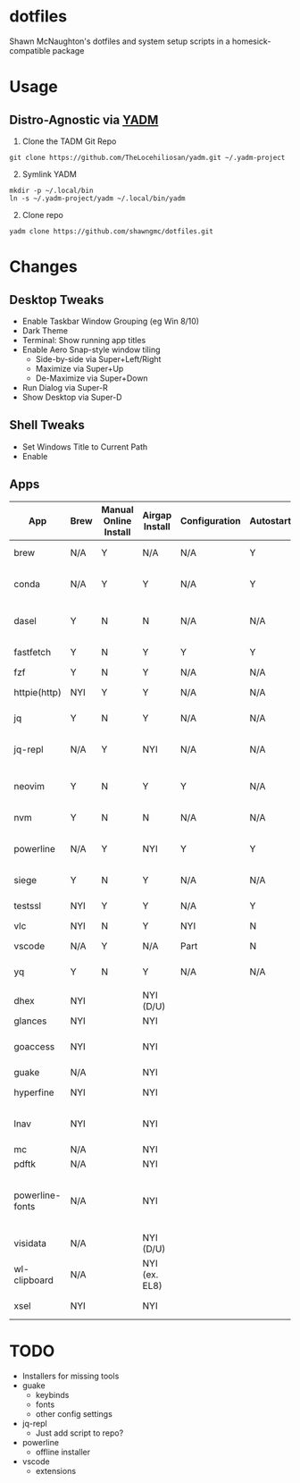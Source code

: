 # dotfiles
Shawn McNaughton's dotfiles and system setup scripts in a homesick-compatible package


# Usage
## Distro-Agnostic via [YADM](https://yadm.io)
1. Clone the TADM Git Repo
```
git clone https://github.com/TheLocehiliosan/yadm.git ~/.yadm-project
```
2. Symlink YADM
```
mkdir -p ~/.local/bin
ln -s ~/.yadm-project/yadm ~/.local/bin/yadm
```
2. Clone repo
```
yadm clone https://github.com/shawngmc/dotfiles.git
```

# Changes
## Desktop Tweaks
- Enable Taskbar Window Grouping (eg Win 8/10)
- Dark Theme
- Terminal: Show running app titles
- Enable Aero Snap-style window tiling
  - Side-by-side via Super+Left/Right
  - Maximize via Super+Up
  - De-Maximize via Super+Down
- Run Dialog via Super-R
- Show Desktop via Super-D

## Shell Tweaks
- Set Windows Title to Current Path
- Enable

## Apps
| App               | Brew | Manual Online Install | Airgap Install | Configuration | Autostart | Purpose |
|-------------------|------|----------------|----------------|---------------|-----------|---------|
| brew              | N/A | Y    | N/A  | N/A  | Y    | Distro-agnostic package manager |
| conda             | N/A | Y    | Y    | N/A  | Y    | Manage Python versions and environments |
| dasel             | Y   | N    | N    | N/A  | N/A  | CLI tool for managing JSON/YAML/XML/etc files |
| fastfetch         | Y   | N    | Y    | Y    | Y    | Quick system info tool |
| fzf               | Y   | N    | Y    | N/A  | N/A  | Fuzzy finder |
| httpie(http)      | NYI | Y    | Y    | N/A  | N/A  | More friendly 'curl' command |
| jq                | Y   | N    | Y    | N/A  | N/A  | CLI tool for managing JSON files |
| jq-repl           | N/A | Y    | NYI  | N/A  | N/A  | Use JQ and FZF to dynamically preview JSONPath queries |
| neovim            | Y   | N    | Y    | Y    | N/A  | Better VIM with Python scripting and more |
| nvm               | Y   | N    | N    | N/A  | N/A  | Manage node.js versions |
| powerline         | N/A | Y    | NYI  | Y    | Y    | Inituitive command prompt with Git and K8s support |
| siege             | Y   | N    | Y    | N/A  | N/A  | HTTP Benchmarking utility |
| testssl           | NYI | Y    | Y    | N/A  | Y    | Test TLS web server security fingerprint |
| vlc               | NYI | N    | Y    | NYI  | N    | Video player |
| vscode            | N/A | Y    | N/A  | Part | N    | Flexible lightweight IDE |
| yq                | Y   | N    | Y    | N/A  | N/A  | CLI tool for managing YAML files | 
|                   |     |     |     |     |     | |
| dhex              | NYI |     | NYI (D/U)    |     |     | Diffing hexeditor |
| glances           | NYI |     | NYI     |     |     | top alternative |
| goaccess          | NYI |     | NYI     |     |     | Live web log analysis tool with built-in queries|
| guake             | N/A |     | NYI    |     |     | pop-up terminal |
| hyperfine         | NYI |     | NYI    |     |     | benchmark a CLI command |
| lnav              | NYI |     | NYI    |     |     | Live web log analysis tool with complex queries |
| mc                | N/A |     | NYI    |     |     | TUI file manager |
| pdftk             | N/A |     | NYI    |     |     | PDF Toolkit |
| powerline-fonts   | N/A |     | NYI    |     |     | nice nerd fonts (fonts-powerline on D/U, powerline-fonts on R/F, and extra 3P package from GH |
| visidata          | N/A |     | NYI (D/U)    |     |     | TUI-based spreadsheet |
| wl-clipboard      | N/A |     | NYI (ex. EL8)    |     |     | CLI Clipboard tools for wayland |
| xsel              | NYI |     | NYI    |     |     | CLI Clipboard tools for X |


# TODO
- Installers for missing tools
- guake
  - keybinds
  - fonts
  - other config settings
- jq-repl
  - Just add script to repo?
- powerline
  - offline installer
- vscode
  - extensions
